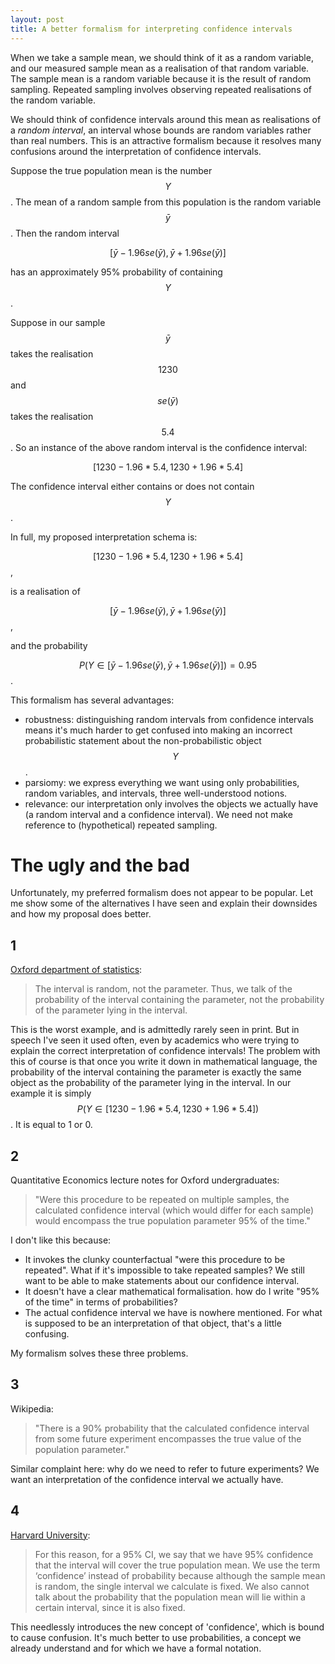 ```yaml
---
layout: post
title: A better formalism for interpreting confidence intervals
---
```


When we take a sample mean, we should think of it as a random variable, and our measured sample mean as a realisation of that random variable. The sample mean is a random variable because it is the result of random sampling. Repeated sampling involves observing repeated realisations of the random variable.

We should think of confidence intervals around this mean as realisations of a  _random interval_, an interval whose bounds are random variables rather than real numbers. This is an attractive formalism because it resolves many confusions around the interpretation of confidence intervals. 

Suppose the true population mean is the number $$Y$$. The mean of a random sample from this population is the random variable $$\bar{y}$$. Then the random interval

$$[ \bar{y} - 1.96 se(\bar{y})    ,   \bar{y} + 1.96 se(\bar{y}) ]$$

has an approximately 95% probability of containing $$Y$$. 

Suppose in our sample $$\bar{y}$$ takes the realisation $$1230$$ and $$se(\bar{y})$$ takes the realisation $$5.4$$. So an instance of the above random interval is the confidence interval:

$$[ 1230 - 1.96 * 5.4   ,   1230 + 1.96 * 5.4 ]$$

The confidence interval either contains or does not contain $$Y$$. 

In full, my proposed interpretation schema is:

$$[ 1230 - 1.96 * 5.4   ,   1230 + 1.96 * 5.4 ]$$,

is a realisation of 

$$[ \bar{y} - 1.96 se(\bar{y})    ,   \bar{y} + 1.96 se(\bar{y}) ]$$,

and the probability 

$$P( Y \in[ \bar{y} - 1.96 se(\bar{y})    ,   \bar{y} + 1.96 se(\bar{y}) ]) = 0.95$$.

This formalism has several advantages:
* robustness: distinguishing random intervals from confidence intervals means it's much harder to get confused into making an incorrect probabilistic statement about the non-probabilistic object $$Y$$.
* parsiomy: we express everything we want using only probabilities, random variables, and intervals, three well-understood notions.
* relevance: our interpretation only involves the objects we actually have (a random interval and a confidence interval). We need not make reference to (hypothetical) repeated sampling. 

# The ugly and the bad

Unfortunately, my preferred formalism does not appear to be popular. Let me show some of the alternatives I have seen and explain their downsides and how my proposal does better.

## 1

[Oxford department of statistics](https://www.stats.ox.ac.uk/pub/bdr/IAUL/Course1Notes5.pdf):

> The interval is random, not the parameter. Thus, we talk of the probability of the
> interval containing the parameter, not the probability of the parameter lying in
> the interval.

This is the worst example, and is admittedly rarely seen in print. But in speech I've seen it used often, even by academics who were trying to explain the correct interpretation of confidence intervals! The problem with this of course is that once you write it down in mathematical language, the probability of the interval containing the parameter is exactly the same object as the probability of the parameter lying in the interval. In our example it is simply $$P(Y \in [ 1230 - 1.96 * 5.4   ,   1230 + 1.96 * 5.4 ])$$. It is equal to 1 or 0.

## 2

Quantitative Economics lecture notes for Oxford undergraduates:

> "Were this procedure to be repeated on multiple samples, the calculated confidence interval (which would differ for each sample) would encompass the true population parameter 95% of the time."

I don't like this because:
* It invokes the clunky counterfactual "were this procedure to be repeated". What if it's impossible to take repeated samples? We still want to be able to make statements about our confidence interval.
* It doesn't have a clear mathematical formalisation. how do I write "95% of the time" in terms of probabilities?
* The actual confidence interval we have is nowhere mentioned. For what is supposed to be an interpretation of that object, that's a little confusing. 

My formalism solves these three problems. 

## 3

Wikipedia:

> "There is a 90% probability that the calculated confidence interval from some future experiment encompasses the true value of the population parameter."

Similar complaint here: why do we need to refer to future experiments? We want an interpretation of the confidence interval we actually have. 

## 4

[Harvard University](http://bcb.dfci.harvard.edu/~keegan/stat324/STAT324_0303_CI_1.pdf):

> For this reason, for a 95% CI, we say that we have 95% confidence that the interval will cover the true population  mean. We use the term ‘confidence’ instead of probability because although the sample mean is random, the single interval we calculate is fixed. We also cannot talk about the probability that the population mean will lie within a certain interval, since it is also fixed.

This needlessly introduces the new concept of 'confidence', which is bound to cause confusion. It's much better to use probabilities, a concept we already understand and for which we have a formal notation.

